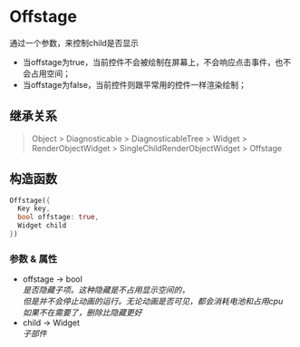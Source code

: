
# Offstage

通过一个参数，来控制child是否显示

- 当offstage为true，当前控件不会被绘制在屏幕上，不会响应点击事件，也不会占用空间；
- 当offstage为false，当前控件则跟平常用的控件一样渲染绘制；

## 继承关系

> Object > Diagnosticable > DiagnosticableTree > Widget > RenderObjectWidget > SingleChildRenderObjectWidget > Offstage

## 构造函数

```dart
Offstage({
  Key key,
  bool offstage: true,
  Widget child
})
```

### 参数 & 属性

- offstage → bool  
  *是否隐藏子项。这种隐藏是不占用显示空间的，  
  但是并不会停止动画的运行。无论动画是否可见，都会消耗电池和占用cpu  
  如果不在需要了，删除比隐藏更好*  
- child → Widget  
  *子部件*
